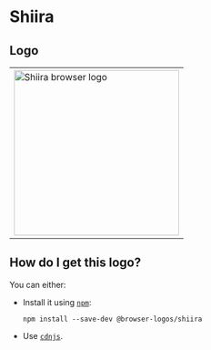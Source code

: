 # Shiira

## Logo

<table>
    <tr height=300>
        <td>
            <a href="https://github.com/alrra/browser-logos/tree/b40ca4f524096c48c1ddfb208b33063d5f7b9f27/src/archive/shiira">
                <img width=290 src="https://raw.githubusercontent.com/alrra/browser-logos/b40ca4f524096c48c1ddfb208b33063d5f7b9f27/src/archive/shiira/shiira_512x512.png" alt="Shiira browser logo">
            </a>
        </td>
    </tr>
</table>

## How do I get this logo?

You can either:

* Install it using [`npm`][npm]:

  `npm install --save-dev @browser-logos/shiira`

* Use [`cdnjs`][cdnjs].

<!-- Link labels: -->

[cdnjs]: https://cdnjs.com/libraries/browser-logos
[npm]: https://www.npmjs.com/
